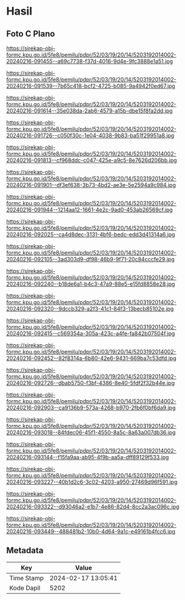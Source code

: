 # Hasil

## Foto C Plano

https://sirekap-obj-formc.kpu.go.id/5fe8/pemilu/pdpr/52/03/19/20/14/5203192014002-20240216-091455--a69c7738-f37d-4016-9d4e-9fc3888e1a51.jpg

https://sirekap-obj-formc.kpu.go.id/5fe8/pemilu/pdpr/52/03/19/20/14/5203192014002-20240216-091539--7b65c418-bcf2-4725-b085-9a4942f0ed67.jpg

https://sirekap-obj-formc.kpu.go.id/5fe8/pemilu/pdpr/52/03/19/20/14/5203192014002-20240216-091614--35e038da-2ab6-4579-a15b-dbe15f8fa2dd.jpg

https://sirekap-obj-formc.kpu.go.id/5fe8/pemilu/pdpr/52/03/19/20/14/5203192014002-20240216-091726--c050f30c-1e04-4038-9b83-ba51f29951a8.jpg

https://sirekap-obj-formc.kpu.go.id/5fe8/pemilu/pdpr/52/03/19/20/14/5203192014002-20240216-091813--cf968ddc-c047-425e-a9c5-8e7626d206bb.jpg

https://sirekap-obj-formc.kpu.go.id/5fe8/pemilu/pdpr/52/03/19/20/14/5203192014002-20240216-091901--df3ef638-3b73-4bd2-ae3e-5e2594a9c984.jpg

https://sirekap-obj-formc.kpu.go.id/5fe8/pemilu/pdpr/52/03/19/20/14/5203192014002-20240216-091944--1214aa12-1661-4e2c-9ad0-453ab26569cf.jpg

https://sirekap-obj-formc.kpu.go.id/5fe8/pemilu/pdpr/52/03/19/20/14/5203192014002-20240216-092025--ca4d8dec-3131-4bf6-bedc-edd3d41314a6.jpg

https://sirekap-obj-formc.kpu.go.id/5fe8/pemilu/pdpr/52/03/19/20/14/5203192014002-20240216-092105--3ad303d9-df98-46b9-9f71-20c84cccfe29.jpg

https://sirekap-obj-formc.kpu.go.id/5fe8/pemilu/pdpr/52/03/19/20/14/5203192014002-20240216-092240--b18de6a1-b4c3-47a9-88e5-e15fd8858e28.jpg

https://sirekap-obj-formc.kpu.go.id/5fe8/pemilu/pdpr/52/03/19/20/14/5203192014002-20240216-092320--9dccb329-a2f3-41c1-84f3-13becb85102e.jpg

https://sirekap-obj-formc.kpu.go.id/5fe8/pemilu/pdpr/52/03/19/20/14/5203192014002-20240216-092415--c569354a-305a-423c-a4fe-fa842b07504f.jpg

https://sirekap-obj-formc.kpu.go.id/5fe8/pemilu/pdpr/52/03/19/20/14/5203192014002-20240216-092452--82f8314a-6b80-42e6-9431-669ba7c53dfd.jpg

https://sirekap-obj-formc.kpu.go.id/5fe8/pemilu/pdpr/52/03/19/20/14/5203192014002-20240216-092726--dbab5750-f3bf-4386-8e40-5fdf2f32b44e.jpg

https://sirekap-obj-formc.kpu.go.id/5fe8/pemilu/pdpr/52/03/19/20/14/5203192014002-20240216-092903--ca9136b9-573a-4268-b970-2fb6f0bf6da9.jpg

https://sirekap-obj-formc.kpu.go.id/5fe8/pemilu/pdpr/52/03/19/20/14/5203192014002-20240216-093018--84fdec06-45f1-4550-8a5c-8a63a007db36.jpg

https://sirekap-obj-formc.kpu.go.id/5fe8/pemilu/pdpr/52/03/19/20/14/5203192014002-20240216-093144--f15fa9aa-ab95-4f9b-aa5a-dff89129f533.jpg

https://sirekap-obj-formc.kpu.go.id/5fe8/pemilu/pdpr/52/03/19/20/14/5203192014002-20240216-093227--40b1d2c6-3c02-4203-a950-27469d96f591.jpg

https://sirekap-obj-formc.kpu.go.id/5fe8/pemilu/pdpr/52/03/19/20/14/5203192014002-20240216-093322--d93046a2-e1b7-4e86-82d4-8cc2a3ac096c.jpg

https://sirekap-obj-formc.kpu.go.id/5fe8/pemilu/pdpr/52/03/19/20/14/5203192014002-20240216-093449--488481b2-10b0-4d64-9a1c-e49161b4fcc6.jpg


## Metadata

| Key        | Value               |
| ---------- | ------------------- |
| Time Stamp | 2024-02-17 13:05:41 |
| Kode Dapil | 5202                |



